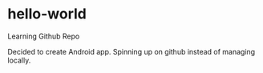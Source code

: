 # hello-world
Learning Github Repo

Decided to create Android app.  Spinning up on github instead of managing locally.
